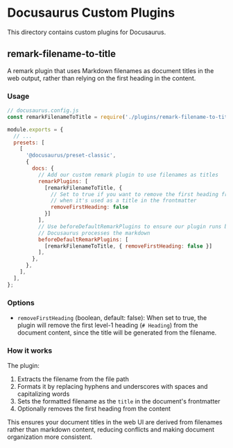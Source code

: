 # Docusaurus Custom Plugins

This directory contains custom plugins for Docusaurus.

## remark-filename-to-title

A remark plugin that uses Markdown filenames as document titles in the web output, rather than relying on the first heading in the content.

### Usage

```js
// docusaurus.config.js
const remarkFilenameToTitle = require('./plugins/remark-filename-to-title');

module.exports = {
  // ...
  presets: [
    [
      '@docusaurus/preset-classic',
      {
        docs: {
          // Add our custom remark plugin to use filenames as titles
          remarkPlugins: [
            [remarkFilenameToTitle, { 
              // Set to true if you want to remove the first heading from the content
              // when it's used as a title in the frontmatter
              removeFirstHeading: false 
            }]
          ],
          // Use beforeDefaultRemarkPlugins to ensure our plugin runs before
          // Docusaurus processes the markdown
          beforeDefaultRemarkPlugins: [
            [remarkFilenameToTitle, { removeFirstHeading: false }]
          ],
        },
      },
    ],
  ],
};
```

### Options

- `removeFirstHeading` (boolean, default: false): When set to true, the plugin will remove the first level-1 heading (`# Heading`) from the document content, since the title will be generated from the filename.

### How it works

The plugin:

1. Extracts the filename from the file path
2. Formats it by replacing hyphens and underscores with spaces and capitalizing words
3. Sets the formatted filename as the `title` in the document's frontmatter
4. Optionally removes the first heading from the content

This ensures your document titles in the web UI are derived from filenames rather than markdown content, reducing conflicts and making document organization more consistent. 